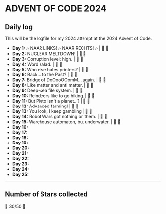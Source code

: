 # ADVENT OF CODE 2024

## Daily log

This will be the logfile for my 2024 attempt at the 2024 Advent of Code.

* **Day 1:** :notes: NAAR LINKS! :notes: NAAR RECHTS! :notes: |  :star2: :star2:
* **Day 2:** NUCLEAR MELTDOWN! | :star2: :star2:
* **Day 3:** Corruption level: high. | :star2: :star2:
* **Day 4:** Word salad. | :star2: :star2:
* **Day 5:** Who else hates printers? | :star2: :star2:
* **Day 6:** Back... to the Past? | :star2: :star2:
* **Day 7:** Bridge of DoOooOOomM... again. | :star2: :star2:
* **Day 8:** Like matter and anti matter. | :star2: :star2:
* **Day 9:** Deep-sea file system. | :star2: :star2:
* **Day 10:** Reindeers like to go hiking. | :star2: :star2:
* **Day 11:** But Pluto isn't a planet...? | :star2: :star2:
* **Day 12:** Advanced farming! | :star2: :star2:
* **Day 13:** You look, I keep gambling | :star2: :star2:
* **Day 14:** Robot Wars got nothing on them. | :star2: :star2:
* **Day 15:** Warehouse automaton, but underwater. | :star2: :star2:
* **Day 16:**
* **Day 17:**
* **Day 18:**
* **Day 19:**
* **Day 20:**
* **Day 21:**
* **Day 22:**
* **Day 23:**
* **Day 24:**
* **Day 25:**

---

## Number of Stars collected

:star2: 30/50 :star2:
